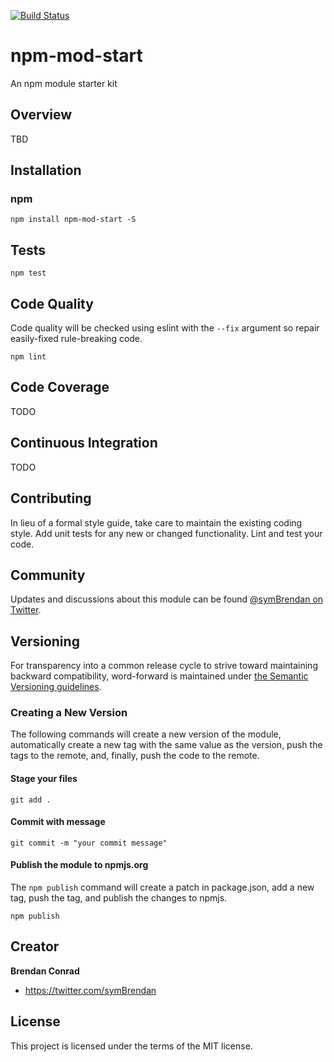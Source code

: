 [![Build Status](https://travis-ci.org/brencon/npm-mod-start.svg?branch=master)](https://travis-ci.org/brencon/npm-mod-start)

# npm-mod-start
An npm module starter kit

## Overview
TBD

## Installation

### npm
`npm install npm-mod-start -S`

## Tests
`npm test`

## Code Quality
Code quality will be checked using eslint with the `--fix` argument so repair easily-fixed rule-breaking code.

`npm lint`

## Code Coverage
TODO

## Continuous Integration
TODO

## Contributing
In lieu of a formal style guide, take care to maintain the existing coding style. Add unit tests for any new or changed functionality. Lint and test your code.

## Community
Updates and discussions about this module can be found [@symBrendan on Twitter](https://twitter.com/symBrendan).

## Versioning
For transparency into a common release cycle to strive toward maintaining backward compatibility, word-forward is maintained under [the Semantic Versioning guidelines](http://semver.org/).

### Creating a New Version
The following commands will create a new version of the module, automatically create a new tag with the same value as the version, push the tags to the remote, and, finally, push the code to the remote.

#### Stage your files
`git add .`

#### Commit with message
`git commit -m "your commit message"`

#### Publish the module to npmjs.org
The `npm publish` command will create a patch in package.json, add a new tag, push the tag, and publish the changes to npmjs.

`npm publish`

## Creator

**Brendan Conrad**

- <https://twitter.com/symBrendan>

## License
This project is licensed under the terms of the MIT license.
